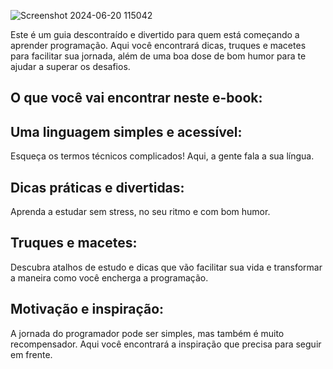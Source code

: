 
![Screenshot 2024-06-20 115042](https://github.com/LeandroCamposDEV/Heroi_da_Programacao/assets/133607297/48b5fb12-7e48-4b2c-a417-161d6ad0137a)

Este é um guia descontraído e divertido para quem está começando a aprender programação. Aqui você encontrará dicas, truques e macetes para facilitar sua jornada, além de uma boa dose de bom humor para te ajudar a superar os desafios.

## O que você vai encontrar neste e-book:

## Uma linguagem simples e acessível:

Esqueça os termos técnicos complicados! Aqui, a gente fala a sua língua.

## Dicas práticas e divertidas:

Aprenda a estudar sem stress, no seu ritmo e com bom humor.

## Truques e macetes:

Descubra atalhos de estudo e dicas que vão facilitar sua vida e transformar a maneira como você encherga a programação.

## Motivação e inspiração:

A jornada do programador pode ser simples, mas também é muito recompensador. Aqui você encontrará a inspiração que precisa para seguir em frente.

